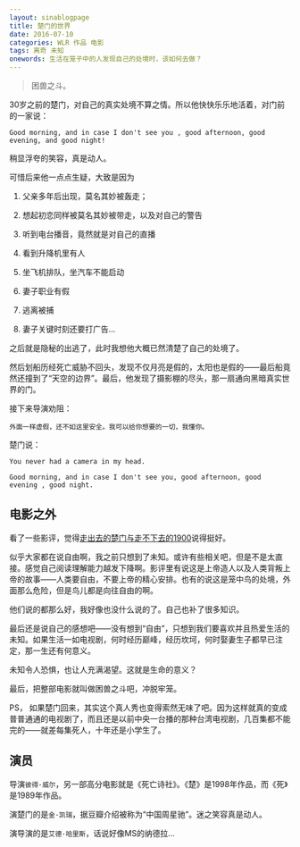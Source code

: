 ```yaml
---
layout: sinablogpage
title: 楚门的世界
date: 2016-07-10
categories: WLR 作品 电影
tags: 离奇 未知
onewords: 生活在笼子中的人发现自己的处境时，该如何去做？
---
```

> 困兽之斗。

30岁之前的楚门，对自己的真实处境不算之情。所以他快快乐乐地活着，对门前的一家说：

    Good morning, and in case I don't see you , good afternoon, good evening, and good night!

稍显浮夸的笑容，真是动人。

可惜后来他一点点生疑，大致是因为

1. 父亲多年后出现，莫名其妙被轰走； 

2. 想起初恋同样被莫名其妙被带走，以及对自己的警告 

3. 听到电台播音，竟然就是对自己的直播

4. 看到升降机里有人

5. 坐飞机排队，坐汽车不能启动

6. 妻子职业有假

7. 逃离被捕

8. 妻子关键时刻还要打广告...

之后就是隐秘的出逃了，此时我想他大概已然清楚了自己的处境了。

然后划船历经死亡威胁不回头，发现不仅月亮是假的，太阳也是假的——最后船竟然还撞到了“天空的边界”。最后，他发现了摄影棚的尽头，那一扇通向黑暗真实世界的门。

接下来导演劝阻：

    外面一样虚假，还不如这里安全。我可以给你想要的一切，我懂你。

楚门说：

    You never had a camera in my head.

    Good morning, and in case I don't see you, good afternoon, good evening , good night.

## 电影之外

看了一些影评，觉得[走出去的楚门与走不下去的1900](http://movie.mtime.com/10368/reviews/1068359.html)说得挺好。

似乎大家都在说自由啊，我之前只想到了未知。或许有些相关吧，但是不是太直接。感觉自己阅读理解能力越发下降啊。影评里有说这是上帝造人以及人类背叛上帝的故事——人类要自由，不要上帝的精心安排。也有的说这是笼中鸟的处境，外面那么危险，但是鸟儿都是向往自由的啊。

他们说的都那么好，我好像也没什么说的了。自己也补了很多知识。

最后还是说自己的感想吧——没有想到“自由”，只想到我们要喜欢并且热爱生活的未知。如果生活一如电视剧，何时经历巅峰，经历坎坷，何时娶妻生子都早已注定，那一生还有何意义。

未知令人恐惧，也让人充满渴望。这就是生命的意义？

最后，把整部电影就叫做困兽之斗吧，冲脱牢笼。

PS， 如果楚门回来，其实这个真人秀也变得索然无味了吧。因为这样就真的变成普普通通的电视剧了，而且还是以前中央一台播的那种台湾电视剧，几百集都不能完的——就差每集死人，十年还是小学生了。

## 演员

导演`彼得·威尔`，另一部高分电影就是《死亡诗社》。《楚》是1998年作品，而《死》是1989年作品。

演楚门的是`金·凯瑞`，据豆瓣介绍被称为“中国周星驰”。迷之笑容真是动人。

演导演的是`艾德·哈里斯`，话说好像MS的纳德拉... 